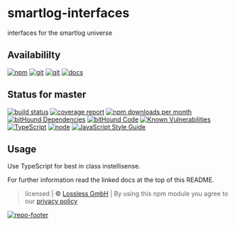 # smartlog-interfaces
interfaces for the smartlog universe

## Availabililty
[![npm](https://pushrocks.gitlab.io/assets/repo-button-npm.svg)](https://www.npmjs.com/package/@pushrocks/smartlog-interfaces)
[![git](https://pushrocks.gitlab.io/assets/repo-button-git.svg)](https://GitLab.com/pushrocks/smartlog-interfaces)
[![git](https://pushrocks.gitlab.io/assets/repo-button-mirror.svg)](https://github.com/pushrocks/smartlog-interfaces)
[![docs](https://pushrocks.gitlab.io/assets/repo-button-docs.svg)](https://pushrocks.gitlab.io/smartlog-interfaces/)

## Status for master
[![build status](https://GitLab.com/pushrocks/smartlog-interfaces/badges/master/build.svg)](https://GitLab.com/pushrocks/smartlog-interfaces/commits/master)
[![coverage report](https://GitLab.com/pushrocks/smartlog-interfaces/badges/master/coverage.svg)](https://GitLab.com/pushrocks/smartlog-interfaces/commits/master)
[![npm downloads per month](https://img.shields.io/npm/dm/@pushrocks/smartlog-interfaces.svg)](https://www.npmjs.com/package/@pushrocks/smartlog-interfaces)
[![bitHound Dependencies](https://www.bithound.io/github/pushrocks/smartlog-interfaces/badges/dependencies.svg)](https://www.bithound.io/github/pushrocks/smartlog-interfaces/master/dependencies/npm)
[![bitHound Code](https://www.bithound.io/github/pushrocks/smartlog-interfaces/badges/code.svg)](https://www.bithound.io/github/pushrocks/smartlog-interfaces)
[![Known Vulnerabilities](https://snyk.io/test/npm/@pushrocks/smartlog-interfaces/badge.svg)](https://snyk.io/test/npm/@pushrocks/smartlog-interfaces)
[![TypeScript](https://img.shields.io/badge/TypeScript-2.x-blue.svg)](https://nodejs.org/dist/latest-v6.x/docs/api/)
[![node](https://img.shields.io/badge/node->=%206.x.x-blue.svg)](https://nodejs.org/dist/latest-v6.x/docs/api/)
[![JavaScript Style Guide](https://img.shields.io/badge/code%20style-standard-brightgreen.svg)](http://standardjs.com/)

## Usage
Use TypeScript for best in class instellisense.

For further information read the linked docs at the top of this README.

>  licensed | **&copy;** [Lossless GmbH](https://lossless.gmbh)
| By using this npm module you agree to our [privacy policy](https://lossless.gmbH/privacy.html)

[![repo-footer](https://pushrocks.gitlab.io/assets/repo-footer.svg)](https://push.rocks)

